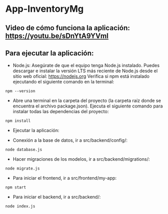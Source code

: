 # App-InventoryMg
## Video de cómo funciona la aplicación: https://youtu.be/sDnYtA9YVmI


## Para ejecutar la aplicación:

- Node.js: Asegúrate de que el equipo tenga Node.js instalado. Puedes descargar e instalar la versión LTS más reciente de Node.js desde el sitio web oficial: https://nodejs.org
Verifica si npm está instalado ejecutando el siguiente comando en la terminal:

```
npm --version
```

- Abre una terminal en la carpeta del proyecto (la carpeta raíz donde se encuentra el archivo package.json). Ejecuta el siguiente comando para instalar todas las dependencias del proyecto:

```
npm install
```
- Ejecutar la aplicación:
  
- Conexión a la base de datos, ir a src/backend/config/:
```
node database.js
```
- Hacer migraciones de los modelos, ir a src/backend/migrations/:
```
node migrate.js
```
- Para iniciar el frontend, ir a src/frontend/my-app:
```
npm start
```
- Para iniciar el backend, ir a src/backend/:
```
node index.js
```
    
